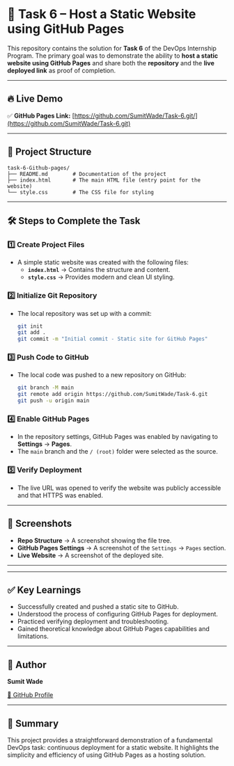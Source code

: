# 🚀 Task 6 – Host a Static Website using GitHub Pages

This repository contains the solution for **Task 6** of the DevOps Internship Program. The primary goal was to demonstrate the ability to **host a static website using GitHub Pages** and share both the **repository** and the **live deployed link** as proof of completion.

-----

## 🔥 Live Demo

✅ **GitHub Pages Link:** [https://github.com/SumitWade/Task-6.git/](https://github.com/SumitWade/Task-6.git)

-----

## 📂 Project Structure

```
task-6-Github-pages/
├── README.md        # Documentation of the project
├── index.html       # The main HTML file (entry point for the website)
└── style.css        # The CSS file for styling
```

-----

## 🛠️ Steps to Complete the Task

### 1️⃣ Create Project Files

  - A simple static website was created with the following files:
      - **`index.html`** → Contains the structure and content.
      - **`style.css`** → Provides modern and clean UI styling.

### 2️⃣ Initialize Git Repository

  - The local repository was set up with a commit:
    ```bash
    git init
    git add .
    git commit -m "Initial commit - Static site for GitHub Pages"
    ```

### 3️⃣ Push Code to GitHub

  - The local code was pushed to a new repository on GitHub:
    ```bash
    git branch -M main
    git remote add origin https://github.com/SumitWade/Task-6.git
    git push -u origin main
    ```

### 4️⃣ Enable GitHub Pages

  - In the repository settings, GitHub Pages was enabled by navigating to **Settings** → **Pages**.
  - The `main` branch and the `/ (root)` folder were selected as the source.

### 5️⃣ Verify Deployment

  - The live URL was opened to verify the website was publicly accessible and that HTTPS was enabled.

-----

## 📸 Screenshots

  * **Repo Structure** → A screenshot showing the file tree.
  * **GitHub Pages Settings** → A screenshot of the `Settings` → `Pages` section.
  * **Live Website** → A screenshot of the deployed site.

-----


-----

## ✅ Key Learnings

  * Successfully created and pushed a static site to GitHub.
  * Understood the process of configuring GitHub Pages for deployment.
  * Practiced verifying deployment and troubleshooting.
  * Gained theoretical knowledge about GitHub Pages capabilities and limitations.

-----

## 🤝 Author

**Sumit Wade**

[🔗 GitHub Profile](https://www.google.com/search?q=https://github.com/SumitWade)

-----

## 📌 Summary

This project provides a straightforward demonstration of a fundamental DevOps task: continuous deployment for a static website. It highlights the simplicity and efficiency of using GitHub Pages as a hosting solution.
